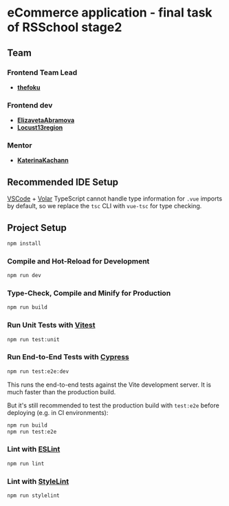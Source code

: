 # eCommerce application - final task of RSSchool stage2

## Team

### Frontend Team Lead

- **[thefoku](https://github.com/thefoku)**

### Frontend dev

- **[ElizavetaAbramova](https://github.com/elizavetaabramova)**
- **[Locust13region](https://github.com/Locust13region)**

### Mentor

- **[KaterinaKachann](https://github.com/katerinakachann)**

## Recommended IDE Setup

[VSCode](https://code.visualstudio.com/) + [Volar](https://marketplace.visualstudio.com/items?itemName=Vue.volar)
TypeScript cannot handle type information for `.vue` imports by default, so we replace the `tsc` CLI with `vue-tsc` for type checking.

## Project Setup

```sh
npm install
```

### Compile and Hot-Reload for Development

```sh
npm run dev
```

### Type-Check, Compile and Minify for Production

```sh
npm run build
```

### Run Unit Tests with [Vitest](https://vitest.dev/)

```sh
npm run test:unit
```

### Run End-to-End Tests with [Cypress](https://www.cypress.io/)

```sh
npm run test:e2e:dev
```

This runs the end-to-end tests against the Vite development server.
It is much faster than the production build.

But it's still recommended to test the production build with `test:e2e` before deploying (e.g. in CI environments):

```sh
npm run build
npm run test:e2e
```

### Lint with [ESLint](https://eslint.org/)

```sh
npm run lint
```

### Lint with [StyleLint](https://stylelint.io/)

```sh
npm run stylelint
```
